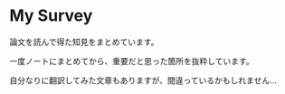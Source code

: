 # My Survey

論文を読んで得た知見をまとめています。

一度ノートにまとめてから、重要だと思った箇所を抜粋しています。

自分なりに翻訳してみた文章もありますが、間違っているかもしれません…


